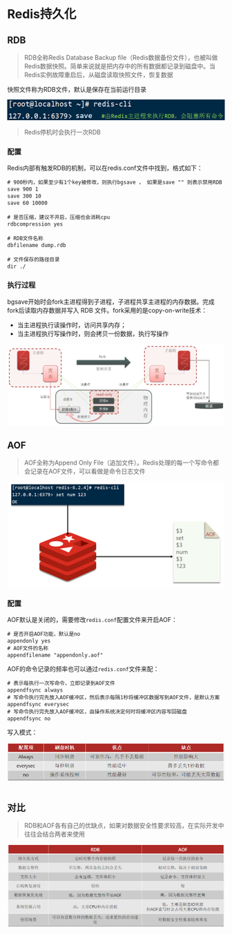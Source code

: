 # Redis持久化

## RDB

> RDB全称Redis Database Backup file（Redis数据备份文件），也被叫做Redis数据快照。简单来说就是把内存中的所有数据都记录到磁盘中。当Redis实例故障重启后，从磁盘读取快照文件，恢复数据

快照文件称为RDB文件，默认是保存在当前运行目录

![image-20250224130048930](img/Redis持久化/image-20250224130048930.png)

> Redis停机时会执行一次RDB

### 配置

Redis内部有触发RDB的机制，可以在redis.conf文件中找到，格式如下：

```
# 900秒内，如果至少有1个key被修改，则执行bgsave ， 如果是save "" 则表示禁用RDB
save 900 1
save 300 10
save 60 10000

# 是否压缩，建议不开启，压缩也会消耗cpu
rdbcompression yes

# RDB文件名称
dbfilename dump.rdb

# 文件保存的路径目录
dir ./

```

### 执行过程

bgsave开始时会fork主进程得到子进程，子进程共享主进程的内存数据。完成fork后读取内存数据并写入 RDB 文件。fork采用的是copy-on-write技术：

- 当主进程执行读操作时，访问共享内存；
- 当主进程执行写操作时，则会拷贝一份数据，执行写操作

![image-20250224130421500](img/Redis持久化/image-20250224130421500.png)

## AOF

> AOF全称为Append Only File（追加文件）。Redis处理的每一个写命令都会记录在AOF文件，可以看做是命令日志文件

![image-20250224130713912](img/Redis持久化/image-20250224130713912.png)

### 配置

AOF默认是关闭的，需要修改`redis.conf`配置文件来开启AOF：

```
# 是否开启AOF功能，默认是no
appendonly yes
# AOF文件的名称
appendfilename "appendonly.aof"
```

AOF的命令记录的频率也可以通过`redis.conf`文件来配：

```
# 表示每执行一次写命令，立即记录到AOF文件
appendfsync always
# 写命令执行完先放入AOF缓冲区，然后表示每隔1秒将缓冲区数据写到AOF文件，是默认方案
appendfsync everysec
# 写命令执行完先放入AOF缓冲区，由操作系统决定何时将缓冲区内容写回磁盘
appendfsync no
```

写入模式：

![image-20250224130951272](img/Redis持久化/image-20250224130951272.png)

```

```

## 对比

> RDB和AOF各有自己的优缺点，如果对数据安全性要求较高，在实际开发中往往会结合两者来使用

![image-20250224131130058](img/Redis持久化/image-20250224131130058.png)